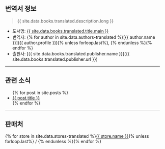 ## 번역서 정보

> {{ site.data.books.translated.description.long }}

* 도서명: [{{ site.data.books.translated.title.main }}]()
* 번역자: {% for author in site.data.authors-translated %}[{{ author.name }}]({{ author.profile }}){% unless forloop.last%}, {% endunless %}{% endfor %}
* 출판사: [{{ site.data.books.translated.publisher.name }}]({{ site.data.books.translated.publisher.url }})

***

## 관련 소식

<ul>
  {% for post in site.posts %}
    <li>
      <a href="{{ post.url | relative_url }}">{{ post.title }}</a>
    </li>
  {% endfor %}
</ul>

***

## 판매처

{% for store in site.data.stores-translated %}<a href="{{ store.link }}" target="{{ store.target }}">{{ store.name }}</a>{% unless forloop.last%} / {% endunless %}{% endfor %}
